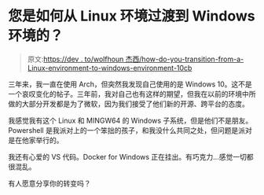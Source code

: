 # 您是如何从 Linux 环境过渡到 Windows 环境的？

> 原文:[https://dev . to/wolfhoun 杰西/how-do-you-transition-from-a-Linux-environment-to-windows-environment-10cb](https://dev.to/wolfhoundjesse/how-did-you-transition-from-a-linux-environment-to-windows-environment-10cb)

三年来，我一直在使用 Arch，但突然我发现自己使用的是 Windows 10。这不是一个哀叹变化的帖子。三年前，我对自己也有这样的期望，但我在以前的环境中所做的大部分开发都是为了微软，因为我们接受了他们新的开源、跨平台的态度。

我感觉我有这个 Linux 和 MINGW64 的 Windows 子系统，但是他们不是朋友。Powershell 是我派对上的一个笨拙的孩子，和我没什么共同之处，但问题是派对是在他家举行的。

我还有心爱的 VS 代码。Docker for Windows 正在挂出。有巧克力...感觉一切都很混乱。

有人愿意分享你的转变吗？